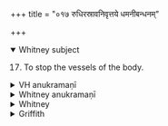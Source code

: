 +++
title = "०१७ रुधिरस्रावनिवृत्तये धमनीबन्धनम्"

+++
<details open><summary>Whitney subject</summary>

17. To stop the vessels of the body.
</details>

<details><summary>VH anukramaṇī</summary>

रुधिरस्रावनिवृत्तये धमनीबन्धनम्।  
१-४ ब्रह्मा। योषितः धमन्यश्च। अनुष्टुप्, १ भुरिगनुष्टुप्, ४ त्रिपदार्षी गायत्री।
</details>

<details><summary>Whitney anukramaṇī</summary>

[Brahman.—yoṣiddevatyam. ānuṣṭubham: 1. bhurij; 4. 3-p. ārṣī gāyatrī.]
</details>

<details><summary>Whitney</summary>

### Comment
Found in Pāipp. xix. (in the verse-order 3, 4, 1, 2). Used once by Kāuś. (26. 10: the quotation appears to belong to what follows it, not to what precedes), in a remedial rite, apparently for stopping the flow of blood (the comm. says, as result of a knife wound and the like, and also of disordered menses).


### Translations
Translated: Weber, iv. 411; Ludwig, p. 508; Grill, 16, 76; Griffith, i. 21; Bloomfield, 22, 257.—Cf. Hillebrandt, Veda-Chrestomathie, p. 46.
</details>

<details><summary>Griffith</summary>

A charm to be used at venesection
</details>

